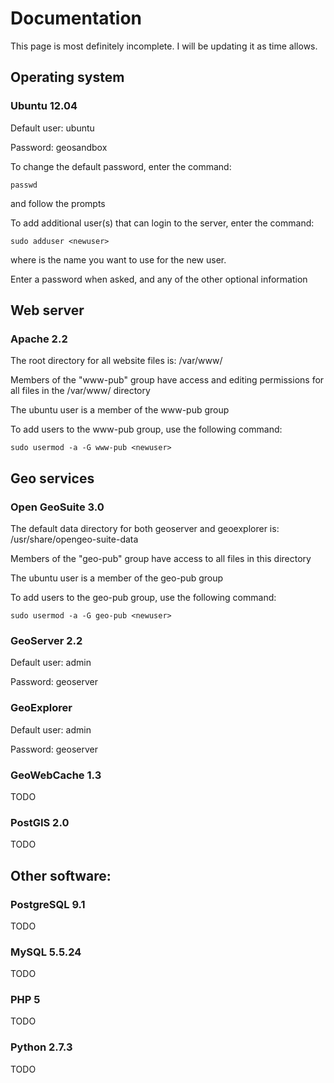 Documentation
=============

This page is most definitely incomplete. I will be updating it as time allows.

Operating system
----------------

### Ubuntu 12.04 ###

Default user: ubuntu

Password: geosandbox

To change the default password, enter the command:

    passwd

and follow the prompts

To add additional user(s) that can login to the server, enter the command:

    sudo adduser <newuser>

where <newuser> is the name you want to use for the new user.

Enter a password when asked, and any of the other optional information

Web server 
-----------

### Apache 2.2 ###

The root directory for all website files is: /var/www/

Members of the "www-pub" group have access and editing permissions for all files in the /var/www/ directory

The ubuntu user is a member of the www-pub group

To add users to the www-pub group, use the following command:

	sudo usermod -a -G www-pub <newuser>

Geo services 
-------------

### Open GeoSuite 3.0 ###

The default data directory for both geoserver and geoexplorer is: /usr/share/opengeo-suite-data

Members of the "geo-pub" group have access to all files in this directory

The ubuntu user is a member of the geo-pub group

To add users to the geo-pub group, use the following command:

	sudo usermod -a -G geo-pub <newuser>

### GeoServer 2.2 ###

Default user: admin

Password: geoserver

### GeoExplorer ###

Default user: admin

Password: geoserver

### GeoWebCache 1.3 ###

TODO

### PostGIS 2.0 ###

TODO

Other software:
--------------- 

### PostgreSQL 9.1 ###

TODO

### MySQL 5.5.24 ###

TODO

### PHP 5 ###

TODO

### Python 2.7.3 ###

TODO